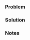 <!--
PRs require an approval from any of the core contributors, other than the PR author.

Include this header if applicable:
Fixes #issue1, #issue2, ...
-->

### Problem
<!--
Explain here the context, and why you're making this change. What is the problem you're trying to solve?
-->

### Solution
<!--
Describe your solution. Focus on helping reviewers understand your technical approach and implementation decisions.
-->

### Notes
<!--
Add any important additional information as bullet points, such as:
- Implementation details reviewers should know about
- Open questions and concerns
- Limitations
-->
